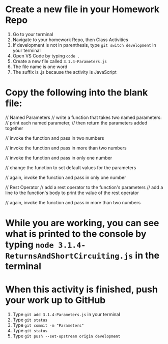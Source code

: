 # Create a new file in your Homework Repo
1. Go to your terminal
2. Navigate to your homework Repo, then Class Activities
3. If development is not in parenthesis, type `git switch development` in your terminal
4. Open VS Code by typing `code .`
5. Create a new file called `3.1.4-Parameters.js`
  1. The file name is one word
  2. The suffix is .js because the activity is JavaScript

# Copy the following into the blank file:

// Named Parameters
// write a function that takes two named parameters:
// print each named parameter,
// then return the parameters added together

// invoke the function and pass in two numbers

// invoke the function and pass in more than two numbers

// invoke the function and pass in only one number

// change the function to set default values for the parameters

// again, invoke the function and pass in only one number

// Rest Operator
// add a rest operator to the function's parameters
// add a line to the function's body to print the value of the rest operator

// again, invoke the function and pass in more than two numbers

# While you are working, you can see what is printed to the console by typing `node 3.1.4-ReturnsAndShortCircuiting.js` in the terminal

# When this activity is finished, push your work up to GitHub
1. Type `git add 3.1.4-Parameters.js` in your terminal
2. Type `git status`
3. Type `git commit -m "Parameters"`
4. Type `git status`
5. Type `git push --set-upstream origin development`

